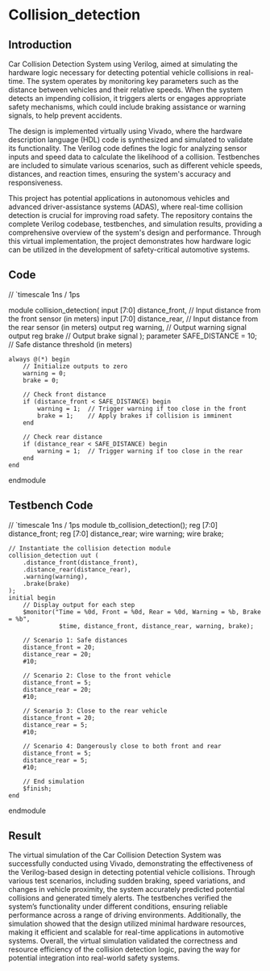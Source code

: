 # Collision_detection
## Introduction
Car Collision Detection System using Verilog, aimed at simulating the hardware logic necessary for detecting potential vehicle collisions in real-time. The system operates by monitoring key parameters such as the distance between vehicles and their relative speeds. When the system detects an impending collision, it triggers alerts or engages appropriate safety mechanisms, which could include braking assistance or warning signals, to help prevent accidents.

The design is implemented virtually using Vivado, where the hardware description language (HDL) code is synthesized and simulated to validate its functionality. The Verilog code defines the logic for analyzing sensor inputs and speed data to calculate the likelihood of a collision. Testbenches are included to simulate various scenarios, such as different vehicle speeds, distances, and reaction times, ensuring the system's accuracy and responsiveness.

This project has potential applications in autonomous vehicles and advanced driver-assistance systems (ADAS), where real-time collision detection is crucial for improving road safety. The repository contains the complete Verilog codebase, testbenches, and simulation results, providing a comprehensive overview of the system's design and performance. Through this virtual implementation, the project demonstrates how hardware logic can be utilized in the development of safety-critical automotive systems.
## Code
//
`timescale 1ns / 1ps

module collision_detection(
    input [7:0] distance_front,   // Input distance from the front sensor (in meters)
    input [7:0] distance_rear,    // Input distance from the rear sensor (in meters)
    output reg warning,           // Output warning signal
    output reg brake              // Output brake signal
);
    parameter SAFE_DISTANCE = 10; // Safe distance threshold (in meters)

    always @(*) begin
        // Initialize outputs to zero
        warning = 0;
        brake = 0;
        
        // Check front distance
        if (distance_front < SAFE_DISTANCE) begin
            warning = 1;  // Trigger warning if too close in the front
            brake = 1;    // Apply brakes if collision is imminent
        end
        
        // Check rear distance
        if (distance_rear < SAFE_DISTANCE) begin
            warning = 1;  // Trigger warning if too close in the rear
        end
    end
endmodule

## Testbench Code
//
`timescale 1ns / 1ps
module tb_collision_detection();
    reg [7:0] distance_front;
    reg [7:0] distance_rear;
    wire warning;
    wire brake;
    
    // Instantiate the collision detection module
    collision_detection uut (
        .distance_front(distance_front),
        .distance_rear(distance_rear),
        .warning(warning),
        .brake(brake)
    );
    initial begin
        // Display output for each step
        $monitor("Time = %0d, Front = %0d, Rear = %0d, Warning = %b, Brake = %b",
                  $time, distance_front, distance_rear, warning, brake);
        
        // Scenario 1: Safe distances
        distance_front = 20;
        distance_rear = 20;
        #10;
        
        // Scenario 2: Close to the front vehicle
        distance_front = 5;
        distance_rear = 20;
        #10;
        
        // Scenario 3: Close to the rear vehicle
        distance_front = 20;
        distance_rear = 5;
        #10;

        // Scenario 4: Dangerously close to both front and rear
        distance_front = 5;
        distance_rear = 5;
        #10;

        // End simulation
        $finish;
    end
endmodule

## Result
The virtual simulation of the Car Collision Detection System was successfully conducted using Vivado, demonstrating the effectiveness of the Verilog-based design in detecting potential vehicle collisions. Through various test scenarios, including sudden braking, speed variations, and changes in vehicle proximity, the system accurately predicted potential collisions and generated timely alerts. The testbenches verified the system’s functionality under different conditions, ensuring reliable performance across a range of driving environments. Additionally, the simulation showed that the design utilized minimal hardware resources, making it efficient and scalable for real-time applications in automotive systems. Overall, the virtual simulation validated the correctness and resource efficiency of the collision detection logic, paving the way for potential integration into real-world safety systems.
